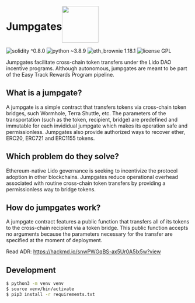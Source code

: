 
  
<div style="display: flex;" align="center">
  <h1 align="center">Jumpgates</h1>
  <img src="https://raw.githubusercontent.com/lidofinance/jumpgates/main/img/logo.png" width="100" align="left" />
</div>

![solidity ^0.8.0](https://img.shields.io/badge/solidity-%5E0.8.0-lightgray)
![python ~3.8.9](https://img.shields.io/badge/python-~3.8.9-blue)
![eth_brownie 1.18.1](https://img.shields.io/badge/eth__brownie-1.18.1-brown)
![license GPL](https://img.shields.io/badge/license-GPL-green)

Jumpgates facilitate cross-chain token transfers under the Lido DAO incentive programs. Although autonomous, jumpgates are meant to be part of the Easy Track Rewards Program pipeline.
  
## What is a jumpgate?

A jumpgate is a simple contract that transfers tokens via cross-chain token bridges, such Wormhole, Terra Shuttle, etc. The parameters of the transportation (such as the token, recipient, bridge) are predefined and immutable for each invididual jumpgate which makes its operation safe and permissionless. Jumpgates also provide authorized ways to recover ether, ERC20, ERC721 and ERC1155 tokens.

## Which problem do they solve?
  
Ethereum-native Lido governance is seeking to incentivize the protocol adoption in other blockchains. Jumpgates reduce operational overhead associated with routine cross-chain token transfers by providing a permissionless way to bridge tokens. 
  
## How do jumpgates work?

A jumpgate contract features a public function that transfers all of its tokens to the cross-chain recipient via a token bridge. This public function accepts no arguments because the parameters necessary for the transfer are specified at the moment of deployment.

  
Read ADR: https://hackmd.io/snwPWGqBS-ax5Ur0A5Ix5w?view

## Development

```bash
$ python3 -m venv venv
$ source venv/bin/activate
$ pip3 install -r requirements.txt
```
